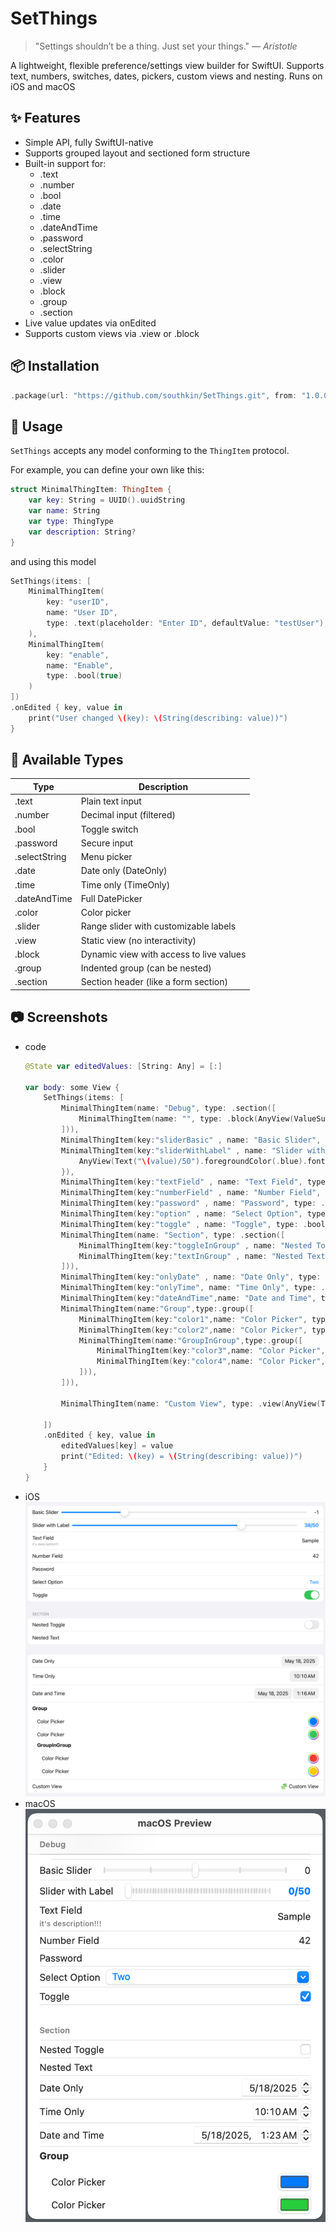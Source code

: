 # SetThings
>"Settings shouldn’t be a thing. Just set your things." — *Aristotle*

A lightweight, flexible preference/settings view builder for SwiftUI.
Supports text, numbers, switches, dates, pickers, custom views and nesting.
Runs on iOS and macOS

## ✨ Features
- Simple API, fully SwiftUI-native
- Supports grouped layout and sectioned form structure
- Built-in support for:
    - .text
    - .number
    - .bool
    - .date
    - .time
    - .dateAndTime
    - .password
    - .selectString
    - .color
    - .slider
    - .view
    - .block
    - .group
    - .section
- Live value updates via onEdited
- Supports custom views via .view or .block

## 📦 Installation
```swift
.package(url: "https://github.com/southkin/SetThings.git", from: "1.0.0")
```

## 🚀 Usage
`SetThings` accepts any model conforming to the `ThingItem` protocol.

For example, you can define your own like this:

```swift
struct MinimalThingItem: ThingItem {
    var key: String = UUID().uuidString
    var name: String
    var type: ThingType
    var description: String?
}
```
and using this model
```swift
SetThings(items: [
    MinimalThingItem(
        key: "userID",
        name: "User ID",
        type: .text(placeholder: "Enter ID", defaultValue: "testUser")
    ),
    MinimalThingItem(
        key: "enable",
        name: "Enable",
        type: .bool(true)
    )
])
.onEdited { key, value in
    print("User changed \(key): \(String(describing: value))")
}
```

## 🧱 Available Types

| Type | Description |
| --- | --- |
| .text | Plain text input |
| .number | Decimal input (filtered) |
| .bool | Toggle switch |
| .password | Secure input |
| .selectString | Menu picker |
| .date | Date only (DateOnly) |
| .time | Time only (TimeOnly) |
| .dateAndTime | Full DatePicker |
| .color | Color picker |
| .slider | Range slider with customizable labels |
| .view | Static view (no interactivity) |
| .block | Dynamic view with access to live values |
| .group | Indented group (can be nested) |
| .section | Section header (like a form section) |

## 📷 Screenshots
- code
    ```swift
    @State var editedValues: [String: Any] = [:]

    var body: some View {
        SetThings(items: [
            MinimalThingItem(name: "Debug", type: .section([
                MinimalThingItem(name: "", type: .block(AnyView(ValueSummaryView(values: $editedValues)))),
            ])),
            MinimalThingItem(key:"sliderBasic" , name: "Basic Slider", type: .slider(range: -2...2, defaultValue: 0)),
            MinimalThingItem(key:"sliderWithLabel" , name: "Slider with Label", type: .slider(range: 0...50, defaultValue: 0) { value in
                AnyView(Text("\(value)/50").foregroundColor(.blue).font(.headline))
            }),
            MinimalThingItem(key:"textField" , name: "Text Field", type: .text(placeholder: "Enter text", defaultValue: "Sample"), description: "it's description!!!"),
            MinimalThingItem(key:"numberField" , name: "Number Field", type: .number(placeholder: "1234", defaultValue: Decimal(42))),
            MinimalThingItem(key:"password" , name: "Password", type: .password(placeholder: "Secret")),
            MinimalThingItem(key:"option" , name: "Select Option", type: .selectString(["One", "Two", "Three"], defaultValue: "Two")),
            MinimalThingItem(key:"toggle" , name: "Toggle", type: .bool(true)),
            MinimalThingItem(name: "Section", type: .section([
                MinimalThingItem(key:"toggleInGroup" , name: "Nested Toggle", type: .bool(false)),
                MinimalThingItem(key:"textInGroup" , name: "Nested Text", type: .text(placeholder: "Nested"))
            ])),
            MinimalThingItem(key:"onlyDate" , name: "Date Only", type: .date(DateOnly(year: 2025, month: 1, day: 1))),
            MinimalThingItem(key:"onlyTime", name: "Time Only", type: .time(TimeOnly(hour: 10, minute: 10))),
            MinimalThingItem(key:"dateAndTime",name: "Date and Time", type: .dateAndTime(Date())),
            MinimalThingItem(name:"Group",type:.group([
                MinimalThingItem(key:"color1",name: "Color Picker", type: .color(.blue)),
                MinimalThingItem(key:"color2",name: "Color Picker", type: .color(.green)),
                MinimalThingItem(name:"GroupInGroup",type:.group([
                    MinimalThingItem(key:"color3",name: "Color Picker", type: .color(.red)),
                    MinimalThingItem(key:"color4",name: "Color Picker", type: .color(.yellow)),
                ])),
            ])),
            
            MinimalThingItem(name: "Custom View", type: .view(AnyView(Text("🧩 Custom View")))),
            
        ])
        .onEdited { key, value in
            editedValues[key] = value
            print("Edited: \(key) = \(String(describing: value))")
        }
    }
    ```
- iOS
    ![images](./images/ios.png)
- macOS
    ![images](./images/macos.png)
